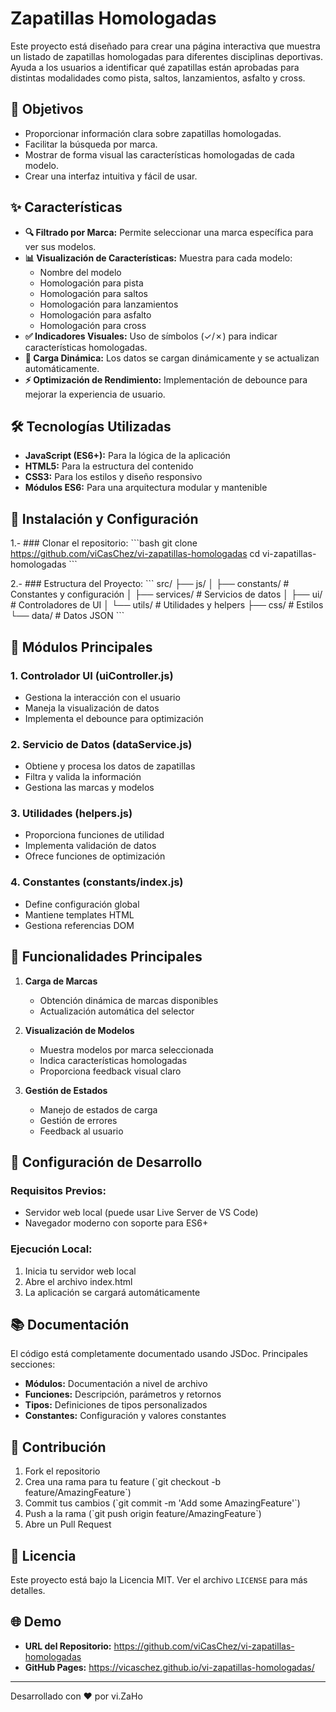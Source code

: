 # Zapatillas Homologadas

Este proyecto está diseñado para crear una página interactiva que muestra un listado de zapatillas homologadas para diferentes disciplinas deportivas. Ayuda a los usuarios a identificar qué zapatillas están aprobadas para distintas modalidades como pista, saltos, lanzamientos, asfalto y cross.

## 🎯 Objetivos
- Proporcionar información clara sobre zapatillas homologadas.
- Facilitar la búsqueda por marca.
- Mostrar de forma visual las características homologadas de cada modelo.
- Crear una interfaz intuitiva y fácil de usar.

## ✨ Características
- **🔍 Filtrado por Marca:** Permite seleccionar una marca específica para ver sus modelos.
- **📊 Visualización de Características:** Muestra para cada modelo:
  - Nombre del modelo
  - Homologación para pista
  - Homologación para saltos
  - Homologación para lanzamientos
  - Homologación para asfalto
  - Homologación para cross
- **✅ Indicadores Visuales:** Uso de símbolos (✓/✗) para indicar características homologadas.
- **🔄 Carga Dinámica:** Los datos se cargan dinámicamente y se actualizan automáticamente.
- **⚡ Optimización de Rendimiento:** Implementación de debounce para mejorar la experiencia de usuario.

## 🛠️ Tecnologías Utilizadas
- **JavaScript (ES6+):** Para la lógica de la aplicación
- **HTML5:** Para la estructura del contenido
- **CSS3:** Para los estilos y diseño responsivo
- **Módulos ES6:** Para una arquitectura modular y mantenible

## 🚀 Instalación y Configuración

1.- ### Clonar el repositorio:
\`\`\`bash
git clone https://github.com/viCasChez/vi-zapatillas-homologadas
cd vi-zapatillas-homologadas
\`\`\`

2.- ### Estructura del Proyecto:
\`\`\`
src/
├── js/
│   ├── constants/     # Constantes y configuración
│   ├── services/      # Servicios de datos
│   ├── ui/           # Controladores de UI
│   └── utils/        # Utilidades y helpers
├── css/              # Estilos
└── data/            # Datos JSON
\`\`\`

## 🧩 Módulos Principales

### 1. **Controlador UI (uiController.js)**
- Gestiona la interacción con el usuario
- Maneja la visualización de datos
- Implementa el debounce para optimización

### 2. **Servicio de Datos (dataService.js)**
- Obtiene y procesa los datos de zapatillas
- Filtra y valida la información
- Gestiona las marcas y modelos

### 3. **Utilidades (helpers.js)**
- Proporciona funciones de utilidad
- Implementa validación de datos
- Ofrece funciones de optimización

### 4. **Constantes (constants/index.js)**
- Define configuración global
- Mantiene templates HTML
- Gestiona referencias DOM

## 📖 Funcionalidades Principales

1. **Carga de Marcas**
   - Obtención dinámica de marcas disponibles
   - Actualización automática del selector

2. **Visualización de Modelos**
   - Muestra modelos por marca seleccionada
   - Indica características homologadas
   - Proporciona feedback visual claro

3. **Gestión de Estados**
   - Manejo de estados de carga
   - Gestión de errores
   - Feedback al usuario

## 🔧 Configuración de Desarrollo

### Requisitos Previos:
- Servidor web local (puede usar Live Server de VS Code)
- Navegador moderno con soporte para ES6+

### Ejecución Local:
1. Inicia tu servidor web local
2. Abre el archivo index.html
3. La aplicación se cargará automáticamente

## 📚 Documentación

El código está completamente documentado usando JSDoc. Principales secciones:

- **Módulos:** Documentación a nivel de archivo
- **Funciones:** Descripción, parámetros y retornos
- **Tipos:** Definiciones de tipos personalizados
- **Constantes:** Configuración y valores constantes

## 🤝 Contribución

1. Fork el repositorio
2. Crea una rama para tu feature (\`git checkout -b feature/AmazingFeature\`)
3. Commit tus cambios (\`git commit -m 'Add some AmazingFeature'\`)
4. Push a la rama (\`git push origin feature/AmazingFeature\`)
5. Abre un Pull Request

## 📝 Licencia

Este proyecto está bajo la Licencia MIT. Ver el archivo `LICENSE` para más detalles.

## 🌐 Demo

- **URL del Repositorio:** https://github.com/viCasChez/vi-zapatillas-homologadas
- **GitHub Pages:** https://vicaschez.github.io/vi-zapatillas-homologadas/

---

Desarrollado con ❤️ por vi.ZaHo